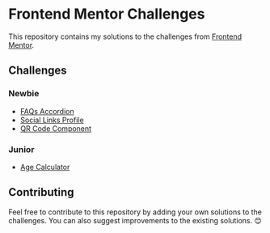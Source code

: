 # Frontend Mentor Challenges

This repository contains my solutions to the challenges from [Frontend Mentor](https://www.frontendmentor.io/).

## Challenges

### Newbie

- [FAQs Accordion](https://github.com/ab-elhaddad/faq-accordion-react)
- [Social Links Profile](https://github.com/ab-elhaddad/social-links-profile)
- [QR Code Component](https://github.com/ab-elhaddad/qr-code-component)

### Junior

- [Age Calculator](https://github.com/ab-elhaddad/age-calculator-react)

## Contributing

Feel free to contribute to this repository by adding your own solutions to the challenges. You can also suggest improvements to the existing solutions. 😊
